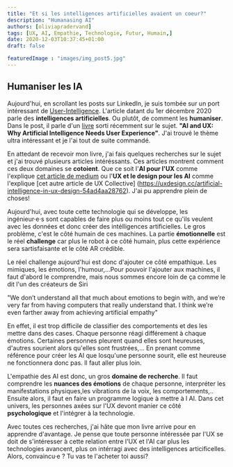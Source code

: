 ```yaml
---
title: "Et si les intelligences artificielles avaient un coeur?"
description: "Humanasing AI"
authors: [oliviapradervand]
tags: [UX, AI, Empathie, Technologie, Futur, Humain,]
date: 2020-12-03T10:37:45+01:00
draft: false

featuredImage : "images/img_post5.jpg"
---
```


## Humaniser les IA 

Aujourd'hui, en scrollant les posts sur LinkedIn, je suis tombée sur un port intéressant de [User-Intelligence](https://www.linkedin.com/company/user-intelligence/). L'article datant du 1er décembre 2020 parle des **intelligences artificielles**. Ou plutôt, de comment les **humaniser**. Dans le post, il parle d'un [livre](https://www.apress.com/us/book/9781484257746) sorti récemment sur le sujet. **"AI and UX: Why Artificial Intelligence Needs User Experience"**. J'ai trouvé le thème ultra intéressant et je l'ai tout de suite commandé.

En attedant de recevoir mon livre, j'ai fais quelques recherches sur le sujet et j'ai trouvé plusieurs articles intéréssants. Ces articles montrent comment ces deux domaines se **cotoient**. Que ce soit l'**AI pour l'UX** comme l'explique [cet article de medium](https://medium.com/@tawanghar/ux-and-artifical-intelligence-ai-how-to-use-machine-learning-towards-a-better-product-experience-3e7074b42917) ou l'**UX et le design pour les AI** comme l'explique [cet autre article de UX Collective] (https://uxdesign.cc/artificial-intelligence-in-ux-design-54ad4aa28762). J'ai pu apprendre plein de choses!

Aujourd'hui, avec toute cette technologie qui se développe, les ingénieur·e·s sont capables de faire plus ou moins tout ce qu'ils veulent avec les données et donc créer des intélligences artificielles. Le gros problème, c'est le côté humain de ces machines. La partie **émotionnelle** est le réel **challenge** car plus le robot à ce côté humain, plus cette expérience sera sartisfaisante et le côté AR crédible.

Le réel challenge aujourd'hui est donc d'ajouter ce côté empathique. Les mimiques, les émotions, l'humour,...Pour pouvoir l'ajouter aux machines, il faut d'abord le comprendre, mais nous sommes encore loin de ça comme le dit l'un des créateurs de Siri

"We don’t understand all that much about emotions to begin with, and we’re very far from having computers that really understand that. I think we’re even farther away from achieving artificial empathy"

En effet, il est trop difficile de classifier des comportements et des les mettre dans des cases. Chaque personne réagi différement à chaque émotions. Certaines personnes pleurent quand elles sont heureuses, d'autres sourient alors qu'elles sont frustrées,... En prenant comme référence pour créer les AI que losqu'une personne sourit, elle est heureuse ne fonctionnera donc pas. Il faut aller plus loin.

L'empathie des AI est donc, un gros **domaine de recherche**. Il faut comprendre les **nuances des émotions** de chaque personne, interpréter les manifestations physiques,les vibrations de la voix, les comportements,.. Ensuite alors, il faut en faire un programme logique à mettre à l AI. Dans cet univers, les personnes axées sur l'UX devont manier ce côté **psychologique** et l'intégrer à la technologie.

Avec toutes ces recherches, j'ai hâte que mon livre arrive pour en apprendre d'avantage. Je pense que toute personne intéressée par l'UX se doit de s'intéresser à cette relation entre l'UX et l'AI car plus les technologies avancent, plus on intérragi avec des intelligences articificelles. Alors, convaincu·e ? Tu vas te l'acheter toi aussi?

